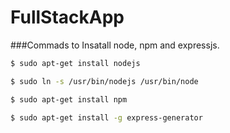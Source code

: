 # FullStackApp

###Commads to Insatall node, npm and expressjs.

```sh
$ sudo apt-get install nodejs

$ sudo ln -s /usr/bin/nodejs /usr/bin/node

```

```sh
$ sudo apt-get install npm

$ sudo apt-get install -g express-generator

```
